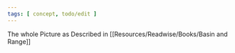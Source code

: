 ```yaml
---
tags: [ concept, todo/edit ]
---
```


The whole  Picture as Described in [[Resources/Readwise/Books/Basin and Range]]